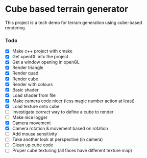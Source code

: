 # Cube based terrain generator

This project is a tech demo for terrain generation using cube-based rendering.

### Todo

- [x] Make c++ project with cmake
- [x] Get openGL into the project
- [x] Get a window opening in openGL
- [x] Render triangle
- [x] Render quad
- [x] Render cube
- [x] Render with colours
- [x] Basic shader
- [x] Load shader from file
- [x] Make camera code nicer (less magic number action at least)
- [x] Load texture onto cube
- [ ] Investigate _correct_ way to define a cube to render
- [ ] Make nice logger
- [x] Camera movement
- [x] Camera rotation & movement based on rotation
- [ ] Add mouse sensitivity
- [ ] Take another look at perspective (in camera)
- [ ] Clean up cube code
- [ ] Proper cube texturing (all faces have different texture map)

